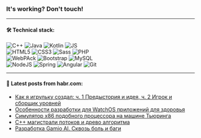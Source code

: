 ### It's working? Don't touch!

---

#### 🛠️ Technical stack:

![C++](https://img.shields.io/badge/C++-informational?logo=c%2B%2B&style=flat&logoColor=white&color=9C033A)
![Java](https://img.shields.io/badge/Java-informational?logo=java&style=flat&logoColor=white&color=007396)
![Kotlin](https://img.shields.io/badge/Kotlin-informational?logo=Kotlin&style=flat&logoColor=white&color=0095D5)
![JS](https://img.shields.io/badge/JS-informational?logo=javaScript&style=flat&logoColor=black&color=F7Df1E) <br>
![HTML5](https://img.shields.io/badge/HTML5-informational?logo=html5&style=flat&logoColor=white&color=E34F26)
![CSS3](https://img.shields.io/badge/CSS3-informational?logo=css3&style=flat&logoColor=white&color=157286)
![Sass](https://img.shields.io/badge/Saas-informational?logo=sass&style=flat&logoColor=white&color=hotpink)
![PHP](https://img.shields.io/badge/PHP-informational?logo=php&style=flat&logoColor=white&color=777BB4) <br>
![WebPAck](https://img.shields.io/badge/WebPack-informational?logo=webPack&style=flat&logoColor=white&color=FF6F00)
![Bootstrap](https://img.shields.io/badge/Bootstrap-informational?logo=Bootstrap&style=flat&logoColor=white&color=7952B3)
![MySQL](https://img.shields.io/badge/MySQL-informational?logo=MySQL&style=flat&logoColor=white&color=00f) <br>
![NodeJS](https://img.shields.io/badge/NodeJS-informational?logo=node.js&style=flat&logoColor=white&color=43853D)
![Spring](https://img.shields.io/badge/Spring-informational?logo=Spring&style=flat&logoColor=white&color=0A9EDC)
![Angular](https://img.shields.io/badge/Vue-informational?logo=vue.js&style=flat&logoColor=white&color=red)
![Git](https://img.shields.io/badge/Git-informational?logo=git&style=flat&logoColor=white&color=darkorange)

___

#### 💬 Latest posts from habr.com:

<!-- BLOG-POST-LIST:START -->
- [Как я игрульку создал: ч. 1 Предыстория и идея, ч. 2 Игрок и сборщик уровней](https://habr.com/ru/post/665802/?utm_source=habrahabr&utm_medium=rss&utm_campaign=665802)
- [Особенности разработки для WatchOS приложений для здоровья](https://habr.com/ru/post/664948/?utm_source=habrahabr&utm_medium=rss&utm_campaign=664948)
- [Симулятор x86 подобного процессора на машине Тьюринга](https://habr.com/ru/post/665776/?utm_source=habrahabr&utm_medium=rss&utm_campaign=665776)
- [C++ магистрали потоков и древо алгоритма](https://habr.com/ru/post/665772/?utm_source=habrahabr&utm_medium=rss&utm_campaign=665772)
- [Разработка Gamio AI. Сквозь боль и баги](https://habr.com/ru/post/665764/?utm_source=habrahabr&utm_medium=rss&utm_campaign=665764)
<!-- BLOG-POST-LIST:END -->
